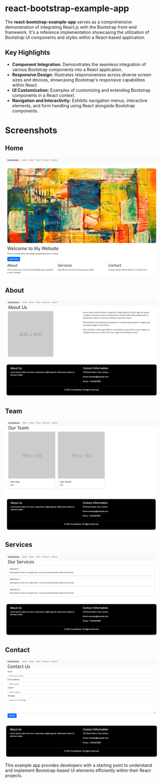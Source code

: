 # react-bootstrap-example-app

The **react-bootstrap-example-app** serves as a comprehensive demonstration of integrating React.js with the Bootstrap front-end framework. It's a reference implementation showcasing the utilization of Bootstrap UI components and styles within a React-based application.

## Key Highlights

- **Component Integration:** Demonstrates the seamless integration of various Bootstrap components into a React application.
- **Responsive Design:** Illustrates responsiveness across diverse screen sizes and devices, showcasing Bootstrap's responsive capabilities within React.
- **UI Customization:** Examples of customizing and extending Bootstrap components in a React context.
- **Navigation and Interactivity:** Exhibits navigation menus, interactive elements, and form handling using React alongside Bootstrap components.

# Screenshots

## Home
![Home](screenshots/Home.png)

## About
![About](screenshots/About.png)

## Team
![Team](screenshots/Team.png)

## Services
![Services](screenshots/Services.png)

## Contact
![Contact](screenshots/Contact.png)


This example app provides developers with a starting point to understand and implement Bootstrap-based UI elements efficiently within their React projects.
